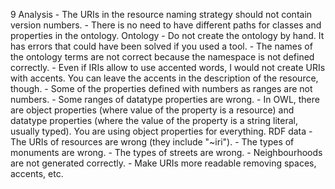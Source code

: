 9
    Analysis
        - The URIs in the resource naming strategy should not contain version numbers.
        - There is no need to have different paths for classes and properties in the ontology.
    Ontology
        - Do not create the ontology by hand. It has errors that could have been solved if you used a tool.
        - The names of the ontology terms are not correct because the namespace is not defined correctly.
        - Even if IRIs allow to use accented words, I would not  create URIs with accents. You can leave the accents in the description of the resource, though.
        - Some of the properties defined with numbers as ranges are not numbers.
        - Some ranges of datatype properties are wrong.
        - In OWL, there are object properties (where value of the property is a resource) and datatype properties (where the value of the property is a string literal, usually typed). You are using object properties for everything.
    RDF data
        - The URIs of resources are wrong (they include "~iri").
        - The types of monuments are wrong.
        - The types of streets are wrong.
        - Neighbourhoods are not generated correctly.
        - Make URIs more readable removing spaces, accents, etc.
